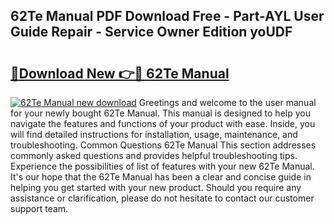 ## 62Te Manual PDF Download Free - Part-AYL User Guide Repair - Service Owner Edition yoUDF

# <h2><a href="http://bc11712.oget.top/?id=62Te+Manual">🔗Download New 👉🔴 62Te Manual</a></h2>

[![62Te Manual new download](https://i.imgur.com/5g1atiW.png)](http://bc11712.oget.top/?id=62Te+Manual)
Greetings and welcome to the user manual for your newly bought 62Te Manual. This manual is designed to help you navigate the features and functions of your product with ease. Inside, you will find detailed instructions for installation, usage, maintenance, and troubleshooting. Common Questions 62Te Manual This section addresses commonly asked questions and provides helpful troubleshooting tips. Experience the possibilities of list of features with your new 62Te Manual. It's our hope that the 62Te Manual has been a clear and concise guide in helping you get started with your new product. Should you require any assistance or clarification, please do not hesitate to contact our customer support team.
